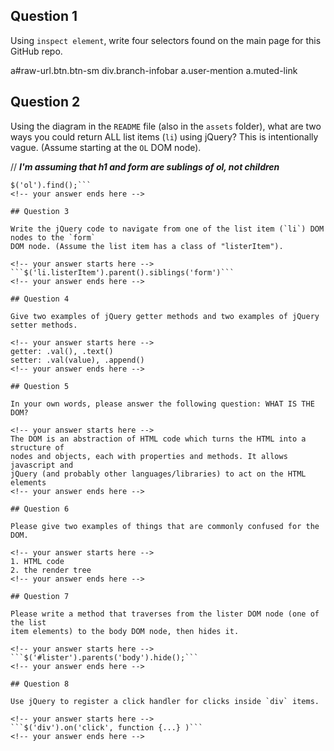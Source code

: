 ## Question 1

Using `inspect element`, write four selectors found on the main page for this GitHub repo.

<!-- your answer starts here -->
a#raw-url.btn.btn-sm
div.branch-infobar
a.user-mention
a.muted-link
<!-- your answer ends here -->

## Question 2

Using the diagram in the `README` file (also in the `assets` folder), what are two ways
you could return ALL list items (`li`) using jQuery? This is intentionally vague. (Assume starting at the `OL` DOM node).

// ***I'm assuming that h1 and form are sublings of ol, not children***
<!-- your answer starts here -->
```$('ol').children();
$('ol').find();```
<!-- your answer ends here -->

## Question 3

Write the jQuery code to navigate from one of the list item (`li`) DOM nodes to the `form`
DOM node. (Assume the list item has a class of "listerItem").

<!-- your answer starts here -->
```$('li.listerItem').parent().siblings('form')```
<!-- your answer ends here -->

## Question 4

Give two examples of jQuery getter methods and two examples of jQuery setter methods.

<!-- your answer starts here -->
getter: .val(), .text()
setter: .val(value), .append()
<!-- your answer ends here -->

## Question 5

In your own words, please answer the following question: WHAT IS THE DOM?

<!-- your answer starts here -->
The DOM is an abstraction of HTML code which turns the HTML into a structure of
nodes and objects, each with properties and methods. It allows javascript and
jQuery (and probably other languages/libraries) to act on the HTML elements
<!-- your answer ends here -->

## Question 6

Please give two examples of things that are commonly confused for the DOM.

<!-- your answer starts here -->
1. HTML code
2. the render tree
<!-- your answer ends here -->

## Question 7

Please write a method that traverses from the lister DOM node (one of the list
item elements) to the body DOM node, then hides it.

<!-- your answer starts here -->
```$('#lister').parents('body').hide();```
<!-- your answer ends here -->

## Question 8

Use jQuery to register a click handler for clicks inside `div` items.

<!-- your answer starts here -->
```$('div').on('click', function {...} )```
<!-- your answer ends here -->
